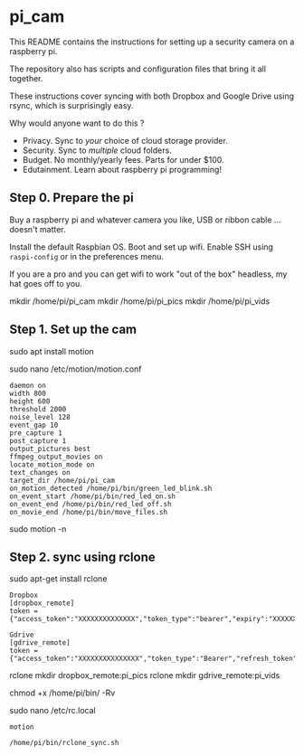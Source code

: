# pi_cam

This README contains the instructions for setting up a security camera on a raspberry pi.

The repository also has scripts and configuration files that bring it all together.

These instructions cover syncing with both Dropbox and Google Drive using rsync, which is surprisingly easy.


Why would anyone want to do this ?
- Privacy. Sync to *your* choice of cloud storage provider.
- Security. Sync to *multiple* cloud folders.
- Budget. No monthly/yearly fees. Parts for under $100.
- Edutainment. Learn about raspberry pi programming!
    
    


## Step 0. Prepare the pi

Buy a raspberry pi and whatever camera you like, USB or ribbon cable ... doesn't matter.

Install the default Raspbian OS. Boot and set up wifi. Enable SSH using `raspi-config` or in the preferences menu.

If you are a pro and you can get wifi to work "out of the box" headless, my hat goes off to you.




mkdir /home/pi/pi_cam
mkdir /home/pi/pi_pics
mkdir /home/pi/pi_vids

## Step 1. Set up the cam

sudo apt install motion

sudo nano /etc/motion/motion.conf

    daemon on
    width 800
    height 600
    threshold 2000
    noise_level 128
    event_gap 10
    pre_capture 1
    post_capture 1
    output_pictures best
    ffmpeg_output_movies on
    locate_motion_mode on
    text_changes on 
    target_dir /home/pi/pi_cam
    on_motion_detected /home/pi/bin/green_led_blink.sh
    on_event_start /home/pi/bin/red_led_on.sh
    on_event_end /home/pi/bin/red_led_off.sh
    on_movie_end /home/pi/bin/move_files.sh


sudo motion -n


## Step 2. sync using rclone

sudo apt-get install rclone

    Dropbox
    [dropbox_remote]
    token = {"access_token":"XXXXXXXXXXXXXX","token_type":"bearer","expiry":"XXXXXXXX"}

    Gdrive
    [gdrive_remote]
    token = {"access_token":"XXXXXXXXXXXXXXX","token_type":"Bearer","refresh_token":"XXXXXXX","expiry":"XXXXXXXXXXXXXX"}


rclone mkdir dropbox_remote:pi_pics
rclone mkdir gdrive_remote:pi_vids



chmod +x /home/pi/bin/ -Rv


sudo nano /etc/rc.local

    motion
    
    /home/pi/bin/rclone_sync.sh




